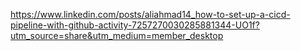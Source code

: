 
https://www.linkedin.com/posts/aliahmad14_how-to-set-up-a-cicd-pipeline-with-github-activity-7257270030285881344-UO1f?utm_source=share&utm_medium=member_desktop

